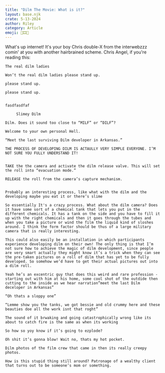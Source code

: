 ```yaml
---
title: "Dilm The Movie: What is it?"
layout: base.njk
crate: 5-13-2024
author: Riley
category: Article
emoji: 🎥🎞💚
---
```


<div class="post-content">

What's up internet! It's your boy Chris double-X from the interwebzzz comin' at you with another hairbrained scheme. Chris Angel, if you're reading this:

    The real dilm ladies

    Won’t the real dilm ladies please stand up.
    
    please stand up.
    
    please stand up.
    
    
    fasdfasdfaf
    
         Slimey Dilm
    
    Dilm. Does it sound too close to “MILF” or “DILF”?
    
    Welcome to your own personal Hell.
    
    “Meet the last surviving Dilm developer in Arkansas.”
    
    THE PROCESS OF DEVELOPING DILM IS ACTAULLY VERY SIMPLE EVERYONE. I’M NOT SURE YOU FULLY UNDERSTAND IT!
    
    
    TAKE the the camera and activate the dilm release valve. This will set the roll into “evacuation mode.”
    
    RELEASE the roll from the camera’s capture mechanism.
    
    
    Probably an interesting process, like what with the dilm and the developing maybe you eat it or there’s slime
        
    So essentially It's a crazy process. What about the dilm camera? Does it have some sort of a chemical tank that lets you put in the different chemicals. It has a tank on the side and you have to fill it up with the right chemicals and then it goes through the tubes and when you take a picture or wind the film the liquid kind of sloshes around. I think the form factor should be thus of a large military camera that is really interesting. 
    
    This could also easily be an installation in which participants experience developing dilm on their own! The only thing is that I’m not sure how to achieve the magic of dilm development, since people are very smart actually they might know it’s a trick when they can see the pre-taken pictures on a roll of dilm that has yet to be fully developed. So somehow we’d have to get their actual pictures out into a dilm roll.
    
    Yeah he’s an excentric guy that does this weird and rare profession - starting out with him at his home, some cool shot of the outdide then cutting to the inside as we hear narration”meet the last Dilm deceloper in Arkansas”
    
    “Oh thats a sloppy one”
    
    “Lemme show you the tanks, we got bessie and old crummy here and these beauties doe all the work isnt that roght”
    
    The sound of it brwaking and going catastrophically wrong like its about to catch fire is the same as when its working
    
    So how so yoy know if it’s going to ezplode?
    
    Oh shit it’s gonna blow! Wait no, thats my hot pocket.
    
    Dilm photos of the film crew that came in then its really creepy photos.
    
    How is this stupid thing still around? Patronage of a wealthy client that turns out to be someone’s mom or something.
    
    
     
    
</div>